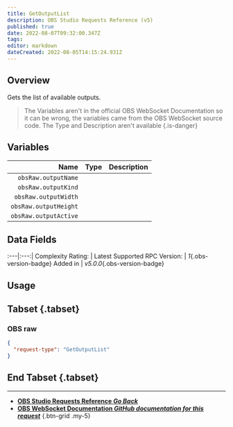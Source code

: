 ```yaml
---
title: GetOutputList
description: OBS Studio Requests Reference (v5)
published: true
date: 2022-08-07T09:32:00.347Z
tags: 
editor: markdown
dateCreated: 2022-08-05T14:15:24.931Z
---
```


## Overview
Gets the list of available outputs.

> The Variables aren't in the official OBS WebSocket Documentation so it can be wrong, the variables came from the OBS WebSocket source code. The Type and Description aren't available
{.is-danger}

## Variables
Name | Type | Description | 
----:|:---------:|:------------|
`obsRaw.outputName` | 
`obsRaw.outputKind` | 
`obsRaw.outputWidth` | 
`obsRaw.outputHeight` | 
`obsRaw.outputActive` | 

## Data Fields
:---|:---:|
Complexity Rating: | <span class="stars stars--4"></span>
Latest Supported RPC Version: | *1*{.obs-version-badge}
Added in | *v5.0.0*{.obs-version-badge}

## Usage
## Tabset {.tabset}
### OBS raw
```json
{
  "request-type": "GetOutputList"
}
```
## End Tabset {.tabset}

---

- [<i class="mdi mdi-chevron-left"></i>**OBS Studio Requests Reference *Go Back***](/en/Broadcasters/OBS/Requests)
- [<i class="mdi mdi-github"></i> **OBS WebSocket Documentation *GitHub documentation for this request***](https://github.com/obsproject/obs-websocket/blob/master/docs/generated/protocol.md#getoutputlist)
{.btn-grid .my-5}